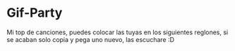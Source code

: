 # Gif-Party
Mi top de canciones, puedes colocar las tuyas en los siguientes reglones, si se acaban solo copia y pega uno nuevo, las escuchare :D

